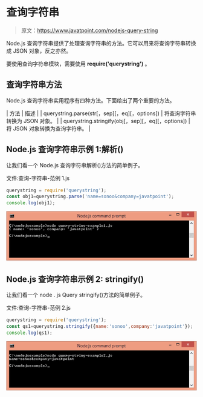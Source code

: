 # 查询字符串

> 原文：<https://www.javatpoint.com/nodejs-query-string>

Node.js 查询字符串提供了处理查询字符串的方法。它可以用来将查询字符串转换成 JSON 对象，反之亦然。

要使用查询字符串模块，需要使用 **require('querystring')** 。

## 查询字符串方法

Node.js 查询字符串实用程序有四种方法。下面给出了两个重要的方法。

| 方法 | 描述 |
| querystring.parse(str[，sep][，eq][，options]) | 将查询字符串转换为 JSON 对象。 |
| querystring.stringify(obj[，sep][，eq][，options]) | 将 JSON 对象转换为查询字符串。 |

## Node.js 查询字符串示例 1:解析()

让我们看一个 Node.js 查询字符串解析()方法的简单例子。

文件:查询-字符串-范例 1.js

```js
querystring = require('querystring');
const obj1=querystring.parse('name=sonoo&company=javatpoint');
console.log(obj1);

```

![Node.js query string example 1](img/56f2871ef2687033d4009699346293a8.png)

## Node.js 查询字符串示例 2: stringify()

让我们看一个 node . js Query stringify()方法的简单例子。

文件:查询-字符串-范例 2.js

```js
querystring = require('querystring');
const qs1=querystring.stringify({name:'sonoo',company:'javatpoint'});
console.log(qs1);

```

![Node.js query string example 2](img/e8e157211c1da83b36d5870e18ac3290.png)